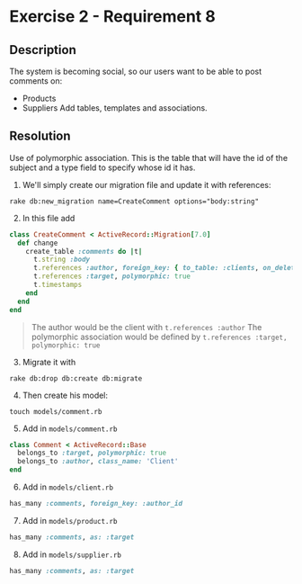 # Exercise 2 - Requirement 8

## Description

The system is becoming social, so our users want to be able to post comments on: 
- Products
- Suppliers 
Add tables, templates and associations. 

## Resolution

Use of polymorphic association. This is the table that will have the id of the subject and a type field to specify whose id it has.

1. We'll simply create our migration file and update it with references:

```shell
rake db:new_migration name=CreateComment options="body:string"
```
2. In this file add
```ruby
class CreateComment < ActiveRecord::Migration[7.0]
  def change
    create_table :comments do |t|
      t.string :body
      t.references :author, foreign_key: { to_table: :clients, on_delete: :nullify, on_update: :cascade }
      t.references :target, polymorphic: true
      t.timestamps
    end
  end
end
```

> The author would be the client with `t.references :author`
> The polymorphic association would be defined by `t.references :target, polymorphic: true`

3. Migrate it with  
```shell
rake db:drop db:create db:migrate
```

4. Then create his model:

```shell
touch models/comment.rb
```

5. Add in `models/comment.rb` 
```ruby
class Comment < ActiveRecord::Base
  belongs_to :target, polymorphic: true
  belongs_to :author, class_name: 'Client'
end
```

6. Add in `models/client.rb`
```ruby
has_many :comments, foreign_key: :author_id
```

7. Add in `models/product.rb`
```ruby
has_many :comments, as: :target
```

8. Add in `models/supplier.rb`
```ruby
has_many :comments, as: :target
```